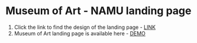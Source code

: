 # Museum of Art - NAMU landing page
1. Click the link to find the design of the landing page - [LINK](https://www.figma.com/file/i8XiqSgs44QEVPHuMbkNO2/museum-prototype?node-id=323%3A1957)
2. Museum of Art landing page is available here - [DEMO](https://furude-rika.github.io/Museum-of-Art/)
